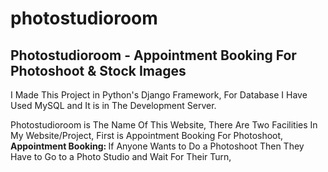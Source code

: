 # photostudioroom
<h2> <b> Photostudioroom - Appointment Booking For Photoshoot &amp; Stock Images </b> </h2>

I Made This Project in Python's Django Framework, For Database I Have Used MySQL and It is in The Development Server.

Photostudioroom is The Name Of This Website,
There Are Two Facilities In My Website/Project,
First is Appointment Booking For Photoshoot, 
<b> Appointment Booking:  </b>
If Anyone Wants to Do a Photoshoot Then They Have to Go to a Photo Studio and Wait For Their Turn,

